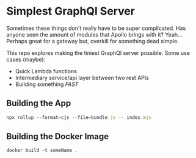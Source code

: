 # Simplest GraphQl Server

Sometimes these things don't really have to be super complicated. 
Has anyone seen the amount of modules that Apollo brings with it? 
Yeah... Perhaps great for a gateway but, 
overkill for something dead simple.

This repo explores making the tiniest GraphQl server possible. 
Some use cases (maybe):

- Quick Lambda functions
- Intermediary service/api layer between two rest APIs
- Building something _FAST_

## Building the App
```js
npx rollup --format=cjs --file=bundle.js -- index.mjs
```

## Building the Docker Image

```shell
docker build -t someName .
```
